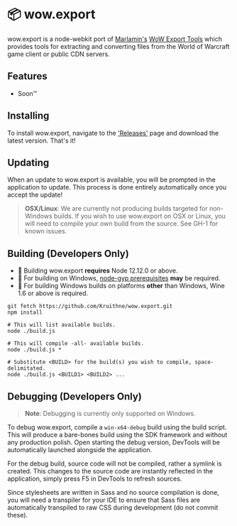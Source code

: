 # 📦 wow.export
wow.export is a node-webkit port of [Marlamin's](https://github.com/Marlamin) [WoW Export Tools](https://github.com/Marlamin/WoWExportTools/) which provides tools for extracting and converting files from the World of Warcraft game client or public CDN servers.

## Features
- Soon™

## Installing
To install wow.export, navigate to the ['Releases'](https://github.com/Kruithne/wow.export/releases) page and download the latest version. That's it!

## Updating
When an update to wow.export is available, you will be prompted in the application to update. This process is done entirely automatically once you accept the update!

> **OSX/Linux**: We are currently not producing builds targeted for non-Windows builds. If you wish to use wow.export on OSX or Linux, you will need to compile your own build from the source. See GH-1 for known issues.

## Building (Developers Only)
- 🔨 Building wow.export **requires** Node 12.12.0 or above.
- 🧙‍ For building on Windows, [node-gyp prerequisites](https://github.com/nodejs/node-gyp#on-windows) **may** be required.
- 🍷 For building Windows builds on platforms **other** than Windows, Wine 1.6 or above is required.

```
git fetch https://github.com/Kruithne/wow.export.git
npm install

# This will list available builds.
node ./build.js

# This will compile -all- available builds.
node ./build.js *

# Substitute <BUILD> for the build(s) you wish to compile, space-delimitated.
node ./build.js <BUILD1> <BUILD2> ...
```

## Debugging (Developers Only)
> **Note**: Debugging is currently only supported on Windows.

To debug wow.export, compile a `win-x64-debug` build using the build script. This will produce a bare-bones build using the SDK framework and without any production polish. Open starting the debug version, DevTools will be automatically launched alongside the application.

For the debug build, source code will not be compiled, rather a symlink is created. This changes to the source code are instantly reflected in the application, simply press F5 in DevTools to refresh sources.

Since stylesheets are written in Sass and no source compilation is done, you will need a transpiler for your IDE to ensure that Sass files are automatically transpiled to raw CSS during development (do not commit these).